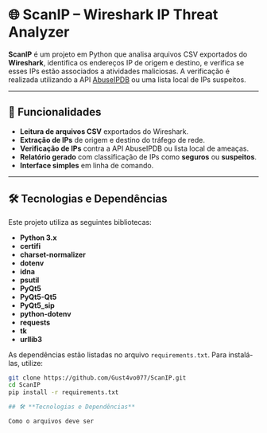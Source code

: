 # 🌐 **ScanIP – Wireshark IP Threat Analyzer**

**ScanIP** é um projeto em Python que analisa arquivos CSV exportados do **Wireshark**, identifica os endereços IP de origem e destino, e verifica se esses IPs estão associados a atividades maliciosas. A verificação é realizada utilizando a API [AbuseIPDB](https://api.abuseipdb.com/api/v2/check) ou uma lista local de IPs suspeitos.

---

## 🚀 **Funcionalidades**

- **Leitura de arquivos CSV** exportados do Wireshark.
- **Extração de IPs** de origem e destino do tráfego de rede.
- **Verificação de IPs** contra a API AbuseIPDB ou lista local de ameaças.
- **Relatório gerado** com classificação de IPs como **seguros** ou **suspeitos**.
- **Interface simples** em linha de comando.

---

## 🛠 **Tecnologias e Dependências**

Este projeto utiliza as seguintes bibliotecas:

- **Python 3.x**
- **certifi** 
- **charset-normalizer**
- **dotenv**
- **idna**
- **psutil**
- **PyQt5**
- **PyQt5-Qt5**
- **PyQt5_sip**
- **python-dotenv**
- **requests**
- **tk**
- **urllib3**

As dependências estão listadas no arquivo `requirements.txt`. Para instalá-las, utilize:

```bash
git clone https://github.com/Gust4vo077/ScanIP.git
cd ScanIP
pip install -r requirements.txt

## 🛠 **Tecnologias e Dependências**

Como o arquivos deve ser 




